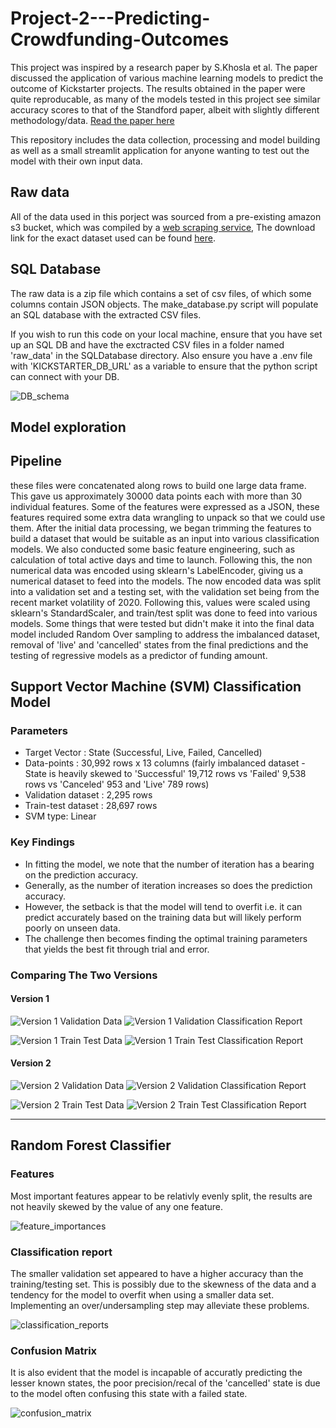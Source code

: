 # Project-2---Predicting-Crowdfunding-Outcomes
This project was inspired by a research paper by S.Khosla et al. The paper discussed the application of various machine learning models to predict the outcome of Kickstarter projects. The results obtained in the paper were quite reproducable, as many of the models tested in this project see similar accuracy scores to that of the Standford paper, albeit with slightly different methodology/data. [Read the paper here](https://cs229.stanford.edu/proj2021spr/report2/81995033.pdf)

This repository includes the data collection, processing and model building as well as a small streamlit application for anyone wanting to test out the model with their own input data.

## Raw data
All of the data used in this porject was sourced from a pre-existing amazon s3 bucket, which was compiled by a [web scraping service](https://webrobots.io/kickstarter-datasets/), The download link for the exact dataset used can be found [here](https://s3.amazonaws.com/weruns/forfun/Kickstarter/Kickstarter_2022-04-21T03_20_08_060Z.zip).

## SQL Database 
The raw data is a zip file which contains a set of csv files, of which some columns contain JSON objects. The make_database.py script will populate an SQL database with the extracted CSV files. 

If you wish to run this code on your local machine, ensure that you have set up an SQL DB and have the exctracted CSV files in a folder named 'raw_data' in the SQLDatabase directory. Also  ensure you have a .env file with 'KICKSTARTER_DB_URL' as a variable to ensure that the python script can connect with your DB.

![DB_schema](images/Database%20Schema.png)


## Model exploration

## Pipeline
 these files were concatenated along rows to build one large data frame. This gave us approximately 30000 data points each with more than 30 individual features. Some of the features were expressed as a JSON, these features required some extra data wrangling to unpack so that we could use them.
After the initial data processing, we began trimming the features to build a dataset that would be suitable as an input into various classification models. We also conducted some basic feature engineering, such as calculation of total active days and time to launch.
Following this, the non numerical data was encoded using sklearn's LabelEncoder, giving us a numerical dataset to feed into the models.
The now encoded data was split into a validation set and a testing set, with the validation set being from the recent market volatility of 2020. Following this, values were scaled using sklearn's StandardScaler, and train/test split was done to feed into various models.
Some things that were tested but didn't make it into the final data model included Random Over sampling to address the imbalanced dataset, removal of 'live' and 'cancelled' states from the final predictions and the testing of regressive models as a predictor of funding amount.


## Support Vector Machine (SVM) Classification Model

### Parameters
* Target Vector : State (Successful, Live, Failed, Cancelled)
* Data-points : 30,992 rows x 13 columns (fairly imbalanced dataset - State is heavily skewed to 
'Successful' 19,712 rows vs 'Failed' 9,538 rows vs 'Canceled' 953 and 'Live' 789 rows)
* Validation dataset : 2,295 rows
* Train-test dataset : 28,697 rows
* SVM type: Linear

### Key Findings
* In fitting the model, we note that the number of iteration has a bearing on the prediction accuracy.
* Generally, as the number of iteration increases so does the prediction accuracy.
* However, the setback is that the model will tend to overfit i.e. it can predict accurately based on
the training data but will likely perform poorly on unseen data.
* The challenge then becomes finding the optimal training parameters that yields the best fit through trial and error.

### Comparing The Two Versions

#### Version 1
![Version 1 Validation Data](images/SVM_P_v1.jpg) ![Version 1 Validation Classification Report](images/SVM_R_v1.jpg)

![Version 1 Train Test Data](images/SVM_TT_P_v1.jpg) ![Version 1 Train Test Classification Report](images/SVM_TT_R_v1.jpg)

#### Version 2

![Version 2 Validation Data](images/SVM_P_v2.jpg) ![Version 2 Validation Classification Report](images/SVM_R_v2.jpg)

![Version 2 Train Test Data](images/SVM_TT_P_v2.jpg) ![Version 2 Train Test Classification Report](images/SVM_TT_R_v2.jpg)

---
## Random Forest Classifier

### Features

Most important features appear to be relativly evenly split, the results are not heavily skewed by the value of any one feature.

![feature_importances](images/Feature_importances.png)

### Classification report

The smaller validation set appeared to have a higher accuracy than the training/testing set. This is possibly due to the skewness of the data and a tendency for the model to overfit when using a smaller data set. Implementing an over/undersampling step may alleviate these problems.

![classification_reports](images/Classification_reports_random_forest.png)

### Confusion Matrix
It is also evident that the model is incapable of accuratly predicting the lesser known states, the poor precision/recal of the 'cancelled' state is due to the model often confusing this state with a failed state.

![confusion_matrix](images/Testing_cm.png)